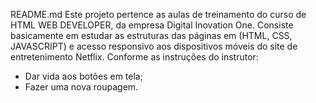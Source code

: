 
README.md
Este projeto pertence as aulas de treinamento do curso de HTML WEB DEVELOPER, da empresa Digital Inovation One.
Consiste basicamente em estudar as estruturas das páginas em (HTML, CSS, JAVASCRIPT) e acesso responsivo aos
dispositivos móveis do site de entretenimento Netflix. Conforme as instruções do instrutor:
- Dar vida aos botões em tela;
- Fazer uma nova roupagem.

